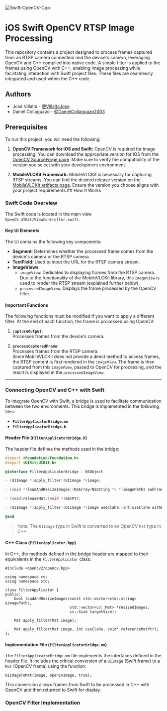 ![Swift-OpenCV-Cpp](https://socialify.git.ci/VillaltaJose/Swift-OpenCV-Cpp/image?font=Bitter&language=1&name=1&owner=1&pattern=Plus&stargazers=1&theme=Light)

# iOS Swift OpenCV RTSP Image Processing
This repository contains a project designed to process frames captured from an RTSP camera connection and the device's camera, leveraging OpenCV and C++ compiled into native code. A simple filter is applied to the frames using OpenCV with C++, enabling image processing while facilitating interaction with Swift project files. These files are seamlessly integrated and used within the C++ code.


## Authors

- José Villalta - [@VillaltaJose](https://www.github.com/VillaltaJose)
- Daniel Collaguazo - [@DanielCollaguazo2003](https://www.github.com/DanielCollaguazo2003)


## Prerequisites

To run this project, you will need the following:

1. **OpenCV Framework for iOS and Swift:** OpenCV is required for image processing. You can download the appropriate version for iOS from the [OpenCV SourceForge page](https://sourceforge.net/projects/opencvlibrary/). Make sure to verify the compatibility of the version you select with your development environment.

1. **MobileVLCKit Framework:** MobileVLCKit is necessary for capturing RTSP streams. You can find the desired release version on the [MobileVLCKit artifacts page](https://artifacts.videolan.org/VLCKit/MobileVLCKit/). Ensure the version you choose aligns with your project requirements.## How It Works
### Swift Code Overview
The Swift code is located in the main view `OpenCV_UIKit/ViewController.swift`.

#### Key UI Elements  
The UI contains the following key components:  

- **Segment**: Determines whether the processed frame comes from the device's camera or the RTSP camera.  
- **TextField**: Used to input the URL for the RTSP camera stream.  
- **ImageViews**:  
  - `imageView`: Dedicated to displaying frames from the RTSP camera. Due to the functionality of the MobileVLCKit library, this `imageView` is used to render the RTSP stream (explained further below).  
  - `processedImageView`: Displays the frame processed by the OpenCV filter.  

#### Important Functions  
The following functions must be modified if you want to apply a different filter. At the end of each function, the frame is processed using OpenCV:  

1. **`captureOutput`**:  
   Processes frames from the device's camera.  

2. **`processCapturedFrame`**:  
   Processes frames from the RTSP camera.  
   Since MobileVLCKit does not provide a direct method to access frames, the RTSP content is first rendered in the `imageView`. The frame is then captured from this `imageView`, passed to OpenCV for processing, and the result is displayed in the `processedImageView`.  

---

### Connecting OpenCV and C++ with Swift  
To integrate OpenCV with Swift, a bridge is used to facilitate communication between the two environments. This bridge is implemented in the following files:  

- **`FilterApplicatorBridge.mm`**  
- **`FilterApplicatorBridge.h`**  

#### Header File (`FilterApplicatorBridge.h`)  
The header file defines the methods used in the bridge:  

```objective-c
#import <Foundation/Foundation.h>
#import <UIKit/UIKit.h>

@interface FilterApplicatorBridge : NSObject

- (UIImage *)apply_filter:(UIImage *)image;

- (void *)loadAndResizeImages:(NSArray<NSString *> *)imagePaths subFrameSize:(CGSize)subFrameSize;

- (void)releaseMat:(void *)matPtr;

- (UIImage *)apply_filter:(UIImage *)image useClahe:(int)useClahe withReferenceMat:(void *)referenceMatPtr;

@end
```

> Note: The `UIImage` type in Swift is converted to an OpenCV `Mat` type in C++.

#### C++ Class (`FilterApplicator.hpp`)
In C++, the methods defined in the bridge header are mapped to their equivalents in the `FilterApplicator` class:

```
#include <opencv2/opencv.hpp>

using namespace cv;
using namespace std;

class FilterApplicator {
public:
    bool loadAndResizeImages(const std::vector<std::string> &imagePaths,
                             std::vector<cv::Mat> *resizedImages,
                             cv::Size targetSize);
    
    Mat apply_filter(Mat image);
    
    Mat apply_filter(Mat image, int useClahe, void* referenceMatPtr);
};
```

#### Implementation File (`FilterApplicatorBridge.mm`)
The `FilterApplicatorBridge.mm` file implements the interfaces defined in the header file. It includes the critical conversion of a `UIImage` (Swift frame) to a `Mat` (OpenCV frame) using the function:

```
UIImageToMat(image, opencvImage, true);
```

This conversion allows frames from Swift to be processed in C++ with OpenCV and then returned to Swift for display.

### OpenCV Filter Implementation


